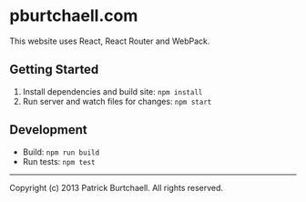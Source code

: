 # pburtchaell.com

This website uses React, React Router and WebPack.

## Getting Started

1. Install dependencies and build site: `npm install`
2. Run server and watch files for changes: `npm start`

## Development

- Build: `npm run build`
- Run tests: `npm test`

---
Copyright (c) 2013 Patrick Burtchaell. All rights reserved.
